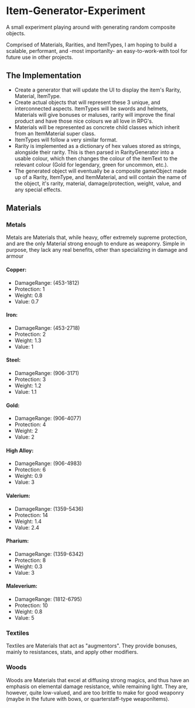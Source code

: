 # Item-Generator-Experiment
A small experiment playing around with generating random composite objects.

Comprised of Materials, Rarities, and ItemTypes, I am hoping to build a scalable, performant, and -most importanlty- an easy-to-work-with tool for future use in other projects.

## The Implementation
* Create a generator that will update the UI to display the item's Rarity, Material, ItemType.
* Create actual objects that will represent these 3 unique, and interconnected aspects. ItemTypes will be swords and helmets, Materials will give bonuses or maluses, rarity will improve the final product and have those nice colours we all love in RPG's.
* Materials will be represented as concrete child classes which inherit from an ItemMaterial super class.
* ItemTypes will follow a very similar format.
* Rarity is implemented as a dictionary of hex values stored as strings, alongside their rarity. This is then parsed in RarityGenerator into a usable colour, which then changes the colour of the itemText to the relevant colour (Gold for legendary, green for uncommon, etc.).
* The generated object will eventually be a composite gameObject made up of a Rarity, ItemType, and ItemMaterial, and will contain the name of the object, it's rarity, material, damage/protection, weight, value, and any special effects.

## Materials
### Metals
Metals are Materials that, while heavy, offer extremely supreme protection, and are the only Material strong enough to endure as weaponry. Simple in purpose, they lack any real benefits, other than specializing in damage and armour
#### Copper:
  *   DamageRange: (453-1812)
  *   Protection: 1
  *   Weight: 0.8
  *   Value: 0.7
#### Iron:
  *   DamageRange: (453-2718)
  *   Protection: 2
  *   Weight: 1.3
  *   Value: 1
#### Steel:
  *   DamageRange: (906-3171)
  *   Protection: 3
  *   Weight: 1.2
  *   Value: 1.1
#### Gold:
  *   DamageRange: (906-4077)
  *   Protection: 4
  *   Weight: 2
  *   Value: 2
#### High Alloy:
  *   DamageRange: (906-4983)
  *   Protection: 6
  *   Weight: 0.9
  *   Value: 3
#### Valerium:
  *   DamageRange: (1359-5436)
  *   Protection: 14
  *   Weight: 1.4
  *   Value: 2.4
#### Pharium:
  *   DamageRange: (1359-6342)
  *   Protection: 8
  *   Weight: 0.3
  *   Value: 3
#### Maleverium:
  *   DamageRange: (1812-6795)
  *   Protection: 10
  *   Weight: 0.8
  *   Value: 5

### Textiles
Textiles are Materials that act as "augmentors". They provide bonuses, mainly to resistances, stats, and apply other modifiers.

### Woods
Woods are Materials that excel at diffusing strong magics, and thus have an emphasis on elemental damage resistance, while remaining light. They are, however, quite low-valued, and are too brittle to make for good weaponry (maybe in the future with bows, or quarterstaff-type weaponItems).
